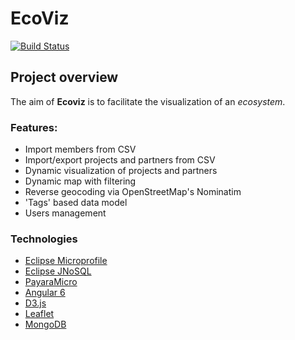 # EcoViz
[![Build Status](https://travis-ci.org/jonathanfievet/ecoviz.svg?branch=master)](https://travis-ci.org/jonathanfievet/ecoviz)

## Project overview

The aim of **Ecoviz** is to facilitate the visualization of an _ecosystem_.

### Features:

- Import members from CSV
- Import/export projects and partners from CSV
- Dynamic visualization of projects and partners
- Dynamic map with filtering
- Reverse geocoding via OpenStreetMap's Nominatim
- 'Tags' based data model
- Users management

### Technologies

- [Eclipse Microprofile](https://microprofile.io/)
- [Eclipse JNoSQL](http://www.jnosql.org/)
- [PayaraMicro](https://www.payara.fish/payara_micro)
- [Angular 6](https://angular.io/)
- [D3.js](https://d3js.org/)
- [Leaflet](https://leafletjs.com/)
- [MongoDB](https://www.mongodb.com/)
